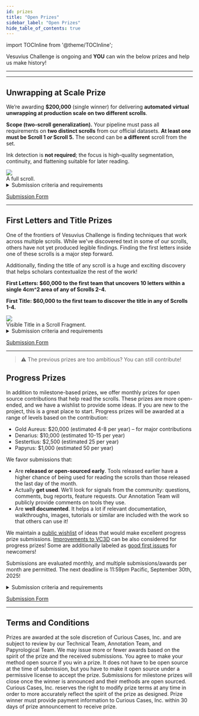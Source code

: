```yaml
---
id: prizes
title: "Open Prizes"
sidebar_label: "Open Prizes"
hide_table_of_contents: true
---
```


<head>
  <html data-theme="dark" />

  <meta
    name="description"
    content="A $1,500,000+ machine learning and computer vision competition"
  />

  <meta property="og:type" content="website" />
  <meta property="og:url" content="https://scrollprize.org" />
  <meta property="og:title" content="Vesuvius Challenge" />
  <meta
    property="og:description"
    content="A $1,500,000+ machine learning and computer vision competition"
  />
  <meta
    property="og:image"
    content="https://scrollprize.org/img/social/opengraph.jpg"
  />

  <meta property="twitter:card" content="summary_large_image" />
  <meta property="twitter:url" content="https://scrollprize.org" />
  <meta property="twitter:title" content="Vesuvius Challenge" />
  <meta
    property="twitter:description"
    content="A $1,500,000+ machine learning and computer vision competition"
  />
  <meta
    property="twitter:image"
    content="https://scrollprize.org/img/social/opengraph.jpg"
  />
</head>

import TOCInline from '@theme/TOCInline';

Vesuvius Challenge is ongoing and **YOU** can win the below prizes and help us make history!

***

<TOCInline
  toc={toc}
/>

***

## Unwrapping at Scale Prize

We’re awarding **$200,000** (single winner) for delivering **automated virtual unwrapping at production scale on two different scrolls**.

**Scope (two-scroll generalization).** Your pipeline must pass all requirements on **two distinct scrolls** from our official datasets. **At least one must be Scroll 1 _or_ Scroll 5.** The second can be **a different** scroll from the set.

Ink detection is **not required**; the focus is high-quality segmentation, continuity, and flattening suitable for later reading.

<div className="mb-4">
  <img src="/img/landing/scroll.webp" className="w-[50%]"/>
  <figcaption className="mt-[-6px]">A full scroll.</figcaption>
</div>

<details class="submission-details">
<summary>Submission criteria and requirements</summary>

### What to deliver (for each of the two scrolls)
1. **Segmented sheet manifold(s).** A continuous 3D mesh (or meshes) of the papyrus sheet(s) suitable for flattening.
2. **Flattened 2D sheets.** UV maps / atlases covering the **accepted area** you claim as correct.
3. **Accepted-area mask.** Binary mask(s) over the flattened sheets indicating regions you assert are error-free.
4. **Video record (if humans involved).** A screen-capture timelapse or periodic snapshots covering all interactive steps.
5. **Reproducible pipeline.** Docker/Conda with a one-click script that regenerates meshes, maps, masks, and sheets from organizer-supplied volumes.

### Pass/fail gates (must be met on **both** scrolls)
- **Coverage:** - **≥ 65%** of (to be estimated) surface **per scroll** after exclusions of areas masked as errors in the binary masks.
- **Sheet-switch rate:** - **≤ 0.5%** **per scroll** over the audited area.
  - *Definition:* It's the rate of triangles or quads in the delivered meshes that are marked as error-free in the binary masks but are actually errors.
- **Human effort cap:** - **≤ 72 human-hours per scroll** (i.e., **≤ 144 hours total** across the two).
  - *Counts:* any human touch specific to processing the evaluation scrolls (seed placement, parameter tweaks, manual stitching/edits, quality control passes, mask painting, bookkeeping).
  - *Doesn’t count:* general R&D prior to evaluation, model training on public data, writing docs, idle waiting while jobs run.
- **Reproducibility:** - Organizers must be able to re-run your container end-to-end on a published reference instance and reproduce metrics.

> **No compute cap.** We do not limit hardware or cloud cost.

### Data & generalization
- Two distinct scrolls from our official set. **At least one must be Scroll 1 or Scroll 5.** The second can be a **different** scroll.  
- You may use public volumes/fragments for development. For prize evaluation, organizers provide the exact evaluation volumes for the two scrolls.  

### Submission package
- **GitHub repository** with code, Docker/Conda files, and run scripts.  
- **Deliverables:** 3D meshes, flattened sheets (TIFF/PNG), UV maps, accepted-area masks.  
- **Logs:** timing CSVs per scroll; screen-capture or snapshots; CLI logs; environment/hardware info; container image digest.  
- **Method note:** 2–6 pages describing pipeline, assumptions, and known failure modes.  
- **Licensing:** if you win, you agree to open-source the method under the CC BY-NC 4.0 License.

### Winner determination & tie-breakers
- **Single winner:** the **first team** to pass all gates on **both** scrolls during organizer verification receives **$200,000**.  
- If two teams pass within **96 hours**, tie-breakers:  
  1) Higher **coverage** across the two scrolls;  
  2) Lower **sheet-switch rate** across the two;  
  3) Fewer **total human-hours** (sum over both);  
  4) Earlier submission timestamp.
</details>

[Submission Form](https://forms.gle/MqP3XQGX7o2ZFfZW6)

***

## First Letters and Title Prizes

One of the frontiers of Vesuvius Challenge is finding techniques that work across multiple scrolls.
While we've discovered text in some of our scrolls, others have not yet produced legible findings.
Finding the first letters inside one of these scrolls is a major step forward.

Additionally, finding the title of any scroll is a huge and exciting discovery that helps scholars contextualize the rest of the work!

**First Letters: $60,000 to the first team that uncovers 10 letters within a single 4cm^2 area of any of Scrolls 2-4.**

**First Title: $60,000 to the first team to discover the title in any of Scrolls 1-4.**

<div className="mb-4">
  <img src="/img/data/title_example.webp" className="w-[50%]"/>
  <figcaption className="mt-[-6px]">Visible Title in a Scroll Fragment.</figcaption>
</div>

<details>
<summary>Submission criteria and requirements</summary>

* **Image.** Submissions must be an image of the virtually unwrapped segment, showing visible and legible text.
  * Submit a single static image showing the text region. Images must be generated programmatically, as direct outputs of CT data inputs, and should not contain manual annotations of characters or text. This includes annotations that were then used as training data and memorized by a machine learning ink model. Ink model outputs of this region should not overlap with any training data used.
  * For the First Title Prize, please illustrate the ink predictions in spatial context of the title search, similar to what is [shown here](https://scrollprize.substack.com/p/30k-first-title-prize). You **do not** have to read the title yourself, but just have to produce an image of it that our team of papyrologists are able to read.
  * Specify which scroll the image comes from. For multiple scrolls, please make multiple submissions.
  * Include a scale bar showing the size of 1 cm on the submission image.
  * Specify the 3D position of the text within the scroll. The easiest way to do this is to provide the segmentation file (or the segmentation ID, if using a public segmentation).
* **Methodology.** A detailed technical description of how your solution works. We need to be able to reproduce your work, so please make this as easy as possible:
  * For fully automated software, consider a Docker image that we can easily run to reproduce your work, and please include system requirements.
  * For software with a human in the loop, please provide written instructions and a video explaining how to use your tool. We’ll work with you to learn how to use it, but we’d like to have a strong starting point.
  * Please include an easily accessible link from which we can download it.
* **Hallucination mitigation.** If there is any risk of your model hallucinating results, please let us know how you mitigated that risk. Tell us why you are confident that the results you are getting are real.
  * We strongly discourage submissions that use window sizes larger than 0.5x0.5 mm to generate images from machine learning models. This corresponds to 64x64 pixels for 8 µm scans. If your submission uses larger window sizes, we may reject it and ask you to modify and resubmit.
  * In addition to hallucination mitigation, do not include overlap between training and prediction regions. This leads to the memorization of annotated labels.
* **Other information.** Feel free to include any other things we should know.

Your submission will be reviewed by the review teams to verify technical validity and papyrological plausibility and legibility.
Just as with the Grand Prize, please **do not** make your discovery public until winning the prize. We will work with you to announce your findings.
</details>

[Submission Form](https://docs.google.com/forms/d/e/1FAIpQLSdw43FX_uPQwBTIV8pC2y0xkwZmu6GhrwxV4n3WEbqC8Xof9Q/viewform?usp=dialog)

***

> ⚠️ The previous prizes are too ambitious? You can still contribute!

## Progress Prizes

In addition to milestone-based prizes, we offer monthly prizes for open source contributions that help read the scrolls.
These prizes are more open-ended, and we have a wishlist to provide some ideas.
If you are new to the project, this is a great place to start.
Progress prizes will be awarded at a range of levels based on the contribution:

* Gold Aureus: \$20,000 (estimated 4-8 per year) – for major contributions
* Denarius: \$10,000 (estimated 10-15 per year)
* Sestertius: \$2,500 (estimated 25 per year)
* Papyrus: \$1,000 (estimated 50 per year)

We favor submissions that:
* Are **released or open-sourced early**. Tools released earlier have a higher chance of being used for reading the scrolls than those released the last day of the month.
* Actually **get used**. We’ll look for signals from the community: questions, comments, bug reports, feature requests. Our Annotation Team will publicly provide comments on tools they use.
* Are **well documented**. It helps a lot if relevant documentation, walkthroughs, images, tutorials or similar are included with the work so that others can use it!

We maintain a [public wishlist](https://github.com/ScrollPrize/villa/issues?q=is%3Aissue%20state%3Aopen%20label%3A%22help%20wanted%22) of ideas that would make excellent progress prize submissions.
[Improvements to VC3D](https://github.com/ScrollPrize/villa/issues?q=is%3Aissue%20state%3Aopen%20label%3AVC3D) can be also considered for progress prizes!
Some are additionally labeled as [good first issues](https://github.com/ScrollPrize/villa/issues?q=is%3Aissue%20state%3Aopen%20label%3A%22good%20first%20issue%22) for newcomers!

Submissions are evaluated monthly, and multiple submissions/awards per month are permitted. The next deadline is 11:59pm Pacific, September 30th, 2025!

<details>
<summary>Submission criteria and requirements</summary>

**Core Requirements:**
1. Problem Identification and Solution
   * Address a specific challenge using Vesuvius Challenge scroll data
   * Provide clear implementation path and a demonstration of its use
   * Demonstrate significant advantages over existing solutions
2. Documentation
   * Include comprehensive documentation
   * Provide usage examples
3. Technical Integration
   * Accept standard community formats (multipage TIFs, on-disk numpy arrays)
   * Maintain consistent output formats
   * Designed for modular integration
</details>

[Submission Form](https://forms.gle/xELK9EaQ5yzgD4nD8)

***

## Terms and Conditions

Prizes are awarded at the sole discretion of Curious Cases, Inc. and are subject to review by our Technical Team, Annotation Team, and Papyrological Team. We may issue more or fewer awards based on the spirit of the prize and the received submissions. You agree to make your method open source if you win a prize. It does not have to be open source at the time of submission, but you have to make it open source under a permissive license to accept the prize. Submissions for milestone prizes will close once the winner is announced and their methods are open sourced. Curious Cases, Inc. reserves the right to modify prize terms at any time in order to more accurately reflect the spirit of the prize as designed. Prize winner must provide payment information to Curious Cases, Inc. within 30 days of prize announcement to receive prize.
